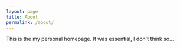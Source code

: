 ```yaml
---
layout: page
title: About
permalink: /about/
---
```


This is the my personal homepage. It was essential, I don't think so... 

